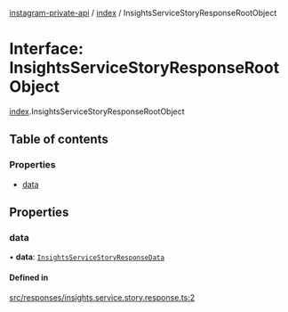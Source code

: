 [instagram-private-api](../../README.md) / [index](../../modules/index.md) / InsightsServiceStoryResponseRootObject

# Interface: InsightsServiceStoryResponseRootObject

[index](../../modules/index.md).InsightsServiceStoryResponseRootObject

## Table of contents

### Properties

- [data](InsightsServiceStoryResponseRootObject.md#data)

## Properties

### data

• **data**: [`InsightsServiceStoryResponseData`](InsightsServiceStoryResponseData.md)

#### Defined in

[src/responses/insights.service.story.response.ts:2](https://github.com/Nerixyz/instagram-private-api/blob/0e0721c/src/responses/insights.service.story.response.ts#L2)
